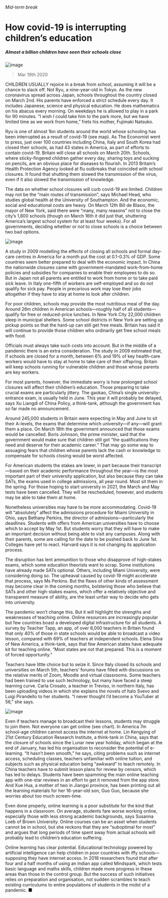 ###### Mid-term break
# How covid-19 is interrupting children’s education 
##### Almost a billion children have seen their schools close 
![image](images/20200321_IRD001.jpg) 
> Mar 19th 2020 
CHILDREN USUALLY rejoice in a break from school, assuming it will be a chance to slack off. Not Ryu, a nine-year-old in Tokyo. As the new coronavirus spread across Japan, schools throughout the country closed on March 2nd. His parents have enforced a strict schedule every day. It includes Japanese, science and physical education. He does mathematics on his abacus every morning. On weekdays he is allowed to play in a park for 90 minutes. “I wish I could take him to the park more, but we have limited time as we work from home,” frets his mother, Fujimaki Natsuko.
Ryu is one of almost 1bn students around the world whose schooling has been interrupted as a result of covid-19 (see map). As The Economist went to press, just over 100 countries including China, Italy and South Korea had closed their schools, as had 43 states in America, as part of efforts to contain covid-19. Britain will close all schools on March 20th. Schools, where sticky-fingered children gather every day, sharing toys and sucking on pencils, are an obvious place for diseases to flourish. In 2013 Britain’s Health Protection Agency looked at flu outbreaks that coincided with school closures. It found that shutting them slowed the transmission of the virus, even if it also slowed the transmission of knowledge.

The data on whether school closures will curb covid-19 are limited. Children may not be the “main routes of transmission”, says Michael Head, who studies global health at the University of Southampton. And the economic, social and educational costs are heavy. On March 12th Bill de Blasio, the mayor of New York, said there were “many, many reasons” not to close the city’s 1,800 schools (though on March 16th it did just that, shuttering America’s largest school system for at least four weeks). For all governments, deciding whether or not to close schools is a choice between two bad options.
![image](images/20200321_IRM908.png) 

A study in 2009 modelling the effects of closing all schools and formal day-care centres in America for a month put the cost at 0.1-0.3% of GDP. Some countries seem better prepared to deal with the economic impact. In China the nationwide closures came with government-mandated work-from-home policies and subsidies for companies to enable their employees to do so. But in Japan not all parents are entitled to work from home or to take paid sick leave. In Italy one-fifth of workers are self-employed and so do not qualify for sick pay. People in precarious work may lose their jobs altogether if they have to stay at home to look after children.
For poor children, schools may provide the most nutritious meal of the day. Around 26m children in American schools—roughly half of all students—qualify for free or reduced-price lunches. In New York City 22,000 children sleep in municipal shelters. Some school districts in New York are setting up pickup points so that the hard-up can still get free meals. Britain has said it will continue to provide those children who ordinarily get free school meals with food.
Officials must always take such costs into account. But in the middle of a pandemic there is an extra consideration. The study in 2009 estimated that, if schools are closed for a month, between 6% and 19% of key health-care workers would have to stay at home to take care of their offspring. Britain will keep schools running for vulnerable children and those whose parents are key workers.
For most parents, however, the immediate worry is how prolonged school closures will affect their children’s education. Those preparing to take crucial exams are particularly jittery. The gaokao, China’s single university-entrance exam, is usually held in June. This year it will probably be delayed, says Xu Liangdi of China Policy, a think-tank, although the government has so far made no announcement.
Around 245,000 students in Britain were expecting in May and June to sit their A-levels, the exams that determine which university—if any—will grant them a place. On March 18th the government announced that those exams would be cancelled. Boris Johnson, the prime minister, said that the government would make sure that children still got “the qualifications they need and deserve for their academic career.” That may go some way to assuaging fears that children whose parents lack the cash or knowledge to compensate for schools closing would be worst affected.
For American students the stakes are lower, in part because their transcript—based on their academic performance throughout the year—is the most important part of their university application, but also because they can take SATs, the exams used in college admissions, all year round. Most sit them in the spring. For those hoping to start university in 2021, the March and May tests have been cancelled. They will be rescheduled, however, and students may be able to take them at home.
Nonetheless universities may have to be more accommodating. Covid-19 will “absolutely” affect the admissions procedure for Miami University in Ohio, says Bethany Perkins, the director of admissions—particularly the deadlines. Students with offers from American universities have to choose which to accept by May 1st. But students worry that they will have to make an important decision without being able to visit any campuses. Along with their parents, some are calling for the date to be pushed back to June 1st. Colleges have yet to react. Harvard says it is not changing its application process.
The disruption has lent ammunition to those who disapprove of high-stakes exams, which some education theorists want to scrap. Some institutions have already made SATs optional. Others, including Miami University, were considering doing so. The upheaval caused by covid-19 might accelerate that process, says Ms Perkins. But the flaws of other kinds of assessment may become clear in the coming months, bolstering those who believe that SATs and other high-stakes exams, which offer a relatively objective and transparent measure of ability, are the least unfair way to decide who gets into university.
The pandemic won’t change this. But it will highlight the strengths and weaknesses of teaching online. Online resources are increasingly popular but few countries boast a developed digital infrastructure for all students. A survey by Teacher Tapp, an app, of over 6,000 teachers in Britain found that only 40% of those in state schools would be able to broadcast a video lesson, compared with 69% of teachers at independent schools. Elena Silva of New America, a think-tank, says that few American states have adequate kit for teaching online. “Most states are not that prepared. This is a moment of forced opportunity.”
Teachers have little choice but to seize it. Since Italy closed its schools and universities on March 5th, teachers’ forums have filled with discussions on the relative merits of Zoom, Moodle and virtual classrooms. Some teachers had been trained to use such technology, but many have faced a steep learning curve. Carla Crosato, a teacher in Treviso, in northern Italy, has been uploading videos in which she explains the novels of Italo Svevo and Luigi Pirandello to her students. “I never thought I’d become a YouTuber at 56,” she says.
![image](images/20200321_IRC752.png) 

Even if teachers manage to broadcast their lessons, students may struggle to join them. Not everyone can get online (see chart). In America 7m school-age children cannot access the internet at home. Lin Kengying of 21st Century Education Research Institute, a think-tank in China, says that the closure of schools since the Lunar new year holiday, which began at the end of January, has led his organisation to reconsider the potential of e-learning. “It hasn’t been smooth,” he says, citing problems such as internet access, scheduling classes, teachers unfamiliar with online tuition, and subjects such as physical education being “awkward” to teach remotely. In China teachers have to submit lesson plans for review by censors, which has led to delays. Students have been spamming the main online teaching app with one-star reviews in an effort to get it removed from the app store. And Xue Hua, a mother of two in Jiangxi province, has been printing out all the learning materials for her 16-year-old son, Guo Guo, because she worries about too much screen-time.
Even done properly, online learning is a poor substitute for the kind that happens in a classroom. On average, students fare worse working online, especially those with less strong academic backgrounds, says Susanna Loeb of Brown University. Online courses can be an asset when students cannot be in school, but she reckons that they are “suboptimal for most” and argues that long periods of time spent away from actual schools will probably lead to children’s education suffering.
Online learning has clear potential. Educational technology powered by artificial intelligence can help children in poor countries with iffy schools—supposing they have internet access. In 2018 researchers found that after four and a half months of using an Indian app called Mindspark, which tests basic language and maths skills, children made more progress in these areas than those in the control group. But the success of such initiatives relies on preparation and organisation, not sudden scrambles to teach existing curriculums to entire populations of students in the midst of a pandemic. ■

